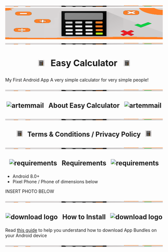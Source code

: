 <img src="https://github.com/Lin8x/EasyCalculator/blob/main/images/easycalculatorbanner.png" width="100%" height="5">

<img src="https://github.com/Lin8x/EasyCalculator/blob/main/images/easycalculatorbanner.png" width="100%" height="100">

<img src="https://github.com/Lin8x/EasyCalculator/blob/main/images/easycalculatorbanner.png" width="100%" height="5">

# <p align="center"> <img src="https://github.com/Lin8x/EasyCalculator/blob/main/images/easycalculatorlogo.png" alt="logo" width="20" height="20"> &nbsp; Easy Calculator &nbsp; <img src="https://github.com/Lin8x/EasyCalculator/blob/main/images/easycalculatorlogo.png" alt="logo" width="20" height="20"> </p>

My First Android App
A very simple calculator for very simple people!

<img src="https://github.com/Lin8x/EasyCalculator/blob/main/images/easycalculatorbanner.png" width="100%" height="5">

## <p align="center"> <img src="https://raw.githubusercontent.com/asian-code/artem-mail/master/images/artemmaillogo.png" alt="artemmail" width="20" height="20"> &nbsp; About Easy Calculator &nbsp; <img src="https://raw.githubusercontent.com/asian-code/artem-mail/master/images/artemmaillogo.png" alt="artemmail" width="20" height="20"> </p>

<img src="https://github.com/Lin8x/EasyCalculator/blob/main/images/easycalculatorbanner.png" width="100%" height="5">

## <p align="center"> <img src="https://github.com/Lin8x/EasyCalculator/blob/main/images/easycalculatorlogo.png" alt="logo" width="20" height="20"> &nbsp; Terms & Conditions / Privacy Policy &nbsp; <img src="https://github.com/Lin8x/EasyCalculator/blob/main/images/easycalculatorlogo.png" alt="logo" width="20" height="20"> </p>

<img src="https://github.com/Lin8x/EasyCalculator/blob/main/images/easycalculatorbanner.png" width="100%" height="5">

## <p align="center"> <img src="https://raw.githubusercontent.com/asian-code/artem-mail/master/images/requirementslogo.png" alt="requirements"> &nbsp; Requirements &nbsp; <img src="https://raw.githubusercontent.com/asian-code/artem-mail/master/images/requirementslogo.png" alt="requirements" width="20" height="20"> </p>

- Android 8.0+
- Pixel Phone / Phone of dimensions below

INSERT PHOTO BELOW

<img src="https://github.com/Lin8x/EasyCalculator/blob/main/images/easycalculatorbanner.png" width="100%" height="5">

## <p align="center"> ![download logo](https://raw.githubusercontent.com/asian-code/artem-mail/master/images/howtoinstallimage.png) &nbsp; How to Install &nbsp; ![download logo](https://raw.githubusercontent.com/asian-code/artem-mail/master/images/howtoinstallimage.png) </p>

Read [this guide](https://beebom.com/how-install-android-app-bundles/) to help you understand how to download App Bundles on your Android device

<img src="https://github.com/Lin8x/EasyCalculator/blob/main/images/easycalculatorbanner.png" width="100%" height="5">
